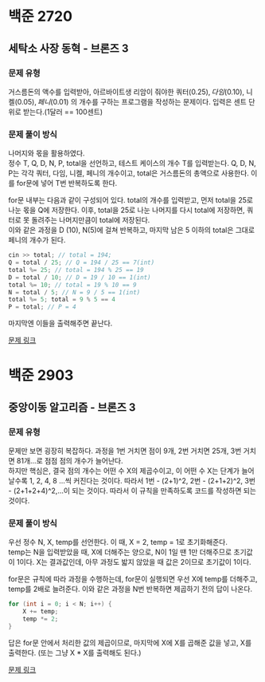 # 백준 2720
## 세탁소 사장 동혁 - 브론즈 3
### 문제 유형

거스름돈의 액수를 입력받아, 아르바이트생 리암이 줘야한 쿼터($0.25), 다임($0.10), 니켈($0.05), 페니($0.01)
의 개수를 구하는 프로그램을 작성하는 문제이다. 입력은 센트 단위로 받는다.(1달러 == 100센트)

### 문제 풀이 방식

나머지와 몫을 활용하였다.   
정수 T, Q, D, N, P, total을 선언하고, 테스트 케이스의 개수 T를 입력받는다.
Q, D, N, P는 각각 쿼터, 다임, 니켈, 페니의 개수이고, total은 거스름돈의 총액으로 사용한다.
이를 for문에 넣어 T번 반복하도록 한다.

for문 내부는 다음과 같이 구성되어 있다. total의 개수를 입력받고, 먼저 total을 25로 나눈 몫을 Q에 저장한다.
이후, total을 25로 나눈 나머지를 다시 total에 저장하면, 쿼터로 못 돌려주는 나머지만큼이 total에 저장된다.   
이와 같은 과정을 D (10), N(5)에 걸쳐 반복하고, 마지막 남은 5 이하의 total은 그대로 페니의 개수가 된다.
~~~cpp
cin >> total; // total = 194;
Q = total / 25; // Q = 194 / 25 == 7(int)
total %= 25; // total = 194 % 25 == 19
D = total / 10; // D = 19 / 10 == 1(int)
total %= 10; // total = 19 % 10 == 9
N = total / 5; // N = 9 / 5 == 1(int)
total %= 5; total = 9 % 5 == 4
P = total; // P = 4
~~~
마지막엔 이들을 출력해주면 끝난다.

[문제 링크](https://github.com/tyshim0118/BJ-Codes/blob/main/BJ2720.cpp)

# 백준 2903
## 중앙이동 알고리즘 - 브론즈 3
### 문제 유형

문제만 보면 굉장히 복잡하다. 과정을 1번 거치면 점이 9개, 2번 거치면 25개, 3번 거치면 81개...로 점점 점의 개수가 늘어난다.    
하지만 핵심은, 결국 점의 개수는 어떤 수 X의 제곱수이고, 이 어떤 수 X는 단계가 늘어날수록 1, 2, 4, 8
...씩 커진다는 것이다. 따라서 1번 - (2+1)^2, 2번 - (2+1+2)^2, 3번 - (2+1+2+4)^2,...이 되는 것이다.
따라서 이 규칙을 만족하도록 코드를 작성하면 되는 것이다.

### 문제 풀이 방식

우선 정수 N, X, temp를 선언한다. 이 때, X = 2, temp = 1로 초기화해준다.    
temp는 N을 입력받았을 때, X에 더해주는 양으로, N이 1일 땐 1만 더해주므로 초기값이 1이다. X는 결과값인데, 아무 과정도 밟지 않았을 때 값은 2이므로 초기값이 1이다.

for문은 규칙에 따라 과정을 수행하는데, for문이 실행되면 우선 X에 temp를 더해주고, temp를 2배로 늘려준다.
이와 같은 과정을 N번 반복하면 제곱하기 전의 답이 나온다. 
~~~cpp
for (int i = 0; i < N; i++) {
    X += temp;
    temp *= 2;
}
~~~

답은 for문 안에서 처리한 값의 제곱이므로, 마지막에 X에 X를 곱해준 값을 넣고, X를 출력한다.
(또는 그냥 X * X를 출력해도 된다.)

[문제 링크](https://github.com/tyshim0118/BJ-Codes/edit/main/BJ2903.cpp)
